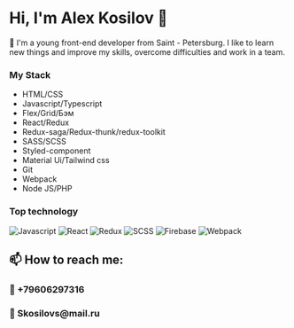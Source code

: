 <h1> Hi, I'm Alex Kosilov 👋</h1>

📝 I'm a young front-end developer from Saint - Petersburg. I like to learn new things and improve my skills, overcome difficulties and work in a team.

### My Stack
<ul>
    <li>HTML/CSS</li>
    <li>Javascript/Typescript</li>
    <li>Flex/Grid/Бэм</li>
    <li>React/Redux</li>
    <li>Redux-saga/Redux-thunk/redux-toolkit</li>
    <li>SASS/SCSS</li>
    <li>Styled-component</li>
    <li>Material Ui/Tailwind css</li>
    <li>Git</li>
    <li>Webpack</li>
    <li>Node JS/PHP</li>
</ul>

### Top technology
![Javascript](https://img.shields.io/badge/Javascript-FFFF33?style=for-the-badge&logo=Javascript)
![React](https://img.shields.io/badge/React-00bfff?style=for-the-badge&logo=React)
![Redux](https://img.shields.io/badge/Redux-764ABC?style=for-the-badge&logo=Redux)
![SCSS](https://img.shields.io/badge/SCSS-CC6699?style=for-the-badge&logo)
![Firebase](https://img.shields.io/badge/Firebase-FFCA28?style=for-the-badge&?link=https://simpleicons.org/icons/sass.svg)
![Webpack](https://img.shields.io/badge/Webpack-00008b?style=for-the-badge&logo=Webpack)


<h2>📫 How to reach me: </h2>
<h3> 📱 +79606297316</h3>
<h3> 💌 Skosilovs@mail.ru</h3>





<!--
**Kasilll/Kasilll** is a ✨ _special_ ✨ repository because its `README.md` (this file) appears on your GitHub profile.

Here are some ideas to get you started:

- 🔭 I’m currently working on ...
- 🌱 I’m currently learning ...
- 👯 I’m looking to collaborate on ...
- 🤔 I’m looking for help with ...
- 💬 Ask me about ...
-  ...
- 😄 Pronouns: ...
- ⚡ Fun fact: ...
-->

